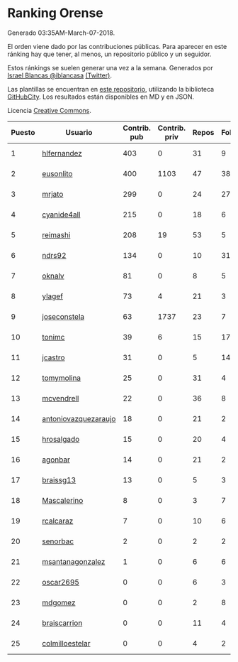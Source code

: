 # Ranking Orense

Generado 03:35AM-March-07-2018.

El orden viene dado por las contribuciones públicas. Para aparecer en este ránking hay que tener, al menos, un repositorio público y un seguidor.

Estos ránkings se suelen generar una vez a la semana. Generados por [Israel Blancas @iblancasa](https://github.com/iblancasa/) [(Twitter)](https://twitter.com/iblancasa).

Las plantillas se encuentran en [este repositorio](https://github.com/iblancasa/GH-Spanish-Ranking), utilizando la biblioteca [GitHubCity](https://github.com/iblancasa/GitHubCity). Los resultados están disponibles en MD y en JSON.

Licencia [Creative Commons](https://creativecommons.org/licenses/by/4.0/).

| Puesto   |  Usuario  | Contrib. pub | Contrib. priv |Repos| Followers | Desde |  Avatar  |
|----------|-----------|--------------|---------------|-----|-----------|-------|----------|
|1|[hlfernandez](https://github.com/hlfernandez)|403|0|31|9|2013-01-31|![hlfernandez](https://avatars3.githubusercontent.com/u/3440230)|
|2|[eusonlito](https://github.com/eusonlito)|400|1103|47|38|2011-03-01|![eusonlito](https://avatars2.githubusercontent.com/u/644551)|
|3|[mrjato](https://github.com/mrjato)|299|0|24|27|2013-01-31|![mrjato](https://avatars0.githubusercontent.com/u/3437005)|
|4|[cyanide4all](https://github.com/cyanide4all)|215|0|18|6|2015-10-13|![cyanide4all](https://avatars3.githubusercontent.com/u/15110109)|
|5|[reimashi](https://github.com/reimashi)|208|19|53|5|2013-11-16|![reimashi](https://avatars3.githubusercontent.com/u/5956659)|
|6|[ndrs92](https://github.com/ndrs92)|134|0|10|31|2013-12-10|![ndrs92](https://avatars1.githubusercontent.com/u/6155245)|
|7|[oknalv](https://github.com/oknalv)|81|0|8|5|2014-12-05|![oknalv](https://avatars0.githubusercontent.com/u/10089519)|
|8|[ylagef](https://github.com/ylagef)|73|4|21|3|2015-11-24|![ylagef](https://avatars0.githubusercontent.com/u/16003702)|
|9|[joseconstela](https://github.com/joseconstela)|63|1737|23|7|2014-01-13|![joseconstela](https://avatars0.githubusercontent.com/u/6388629)|
|10|[tonimc](https://github.com/tonimc)|39|6|15|17|2011-04-25|![tonimc](https://avatars2.githubusercontent.com/u/750002)|
|11|[jcastro](https://github.com/jcastro)|31|0|5|14|2010-01-26|![jcastro](https://avatars0.githubusercontent.com/u/190036)|
|12|[tomymolina](https://github.com/tomymolina)|25|0|31|4|2012-01-06|![tomymolina](https://avatars2.githubusercontent.com/u/1309445)|
|13|[mcvendrell](https://github.com/mcvendrell)|22|0|36|8|2012-06-18|![mcvendrell](https://avatars1.githubusercontent.com/u/1863001)|
|14|[antoniovazquezaraujo](https://github.com/antoniovazquezaraujo)|18|0|21|2|2011-08-17|![antoniovazquezaraujo](https://avatars0.githubusercontent.com/u/987077)|
|15|[hrosalgado](https://github.com/hrosalgado)|15|0|20|4|2014-11-24|![hrosalgado](https://avatars2.githubusercontent.com/u/9938772)|
|16|[agonbar](https://github.com/agonbar)|14|0|21|2|2012-03-19|![agonbar](https://avatars1.githubusercontent.com/u/1553211)|
|17|[braissg13](https://github.com/braissg13)|13|0|5|3|2016-11-03|![braissg13](https://avatars3.githubusercontent.com/u/23237528)|
|18|[Mascalerino](https://github.com/Mascalerino)|8|0|3|7|2014-12-05|![Mascalerino](https://avatars0.githubusercontent.com/u/10086067)|
|19|[rcalcaraz](https://github.com/rcalcaraz)|7|0|10|6|2013-10-24|![rcalcaraz](https://avatars3.githubusercontent.com/u/5764920)|
|20|[senorbac](https://github.com/senorbac)|2|0|2|2|2009-11-28|![senorbac](https://avatars3.githubusercontent.com/u/159061)|
|21|[msantanagonzalez](https://github.com/msantanagonzalez)|1|0|6|6|2014-09-22|![msantanagonzalez](https://avatars2.githubusercontent.com/u/8866635)|
|22|[oscar2695](https://github.com/oscar2695)|0|0|6|3|2013-10-24|![oscar2695](https://avatars0.githubusercontent.com/u/5764349)|
|23|[mdgomez](https://github.com/mdgomez)|0|0|2|8|2014-11-26|![mdgomez](https://avatars1.githubusercontent.com/u/9967701)|
|24|[braiscarrion](https://github.com/braiscarrion)|0|0|11|4|2013-12-29|![braiscarrion](https://avatars0.githubusercontent.com/u/6281857)|
|25|[colmilloestelar](https://github.com/colmilloestelar)|0|0|4|2|2015-10-13|![colmilloestelar](https://avatars3.githubusercontent.com/u/15110085)|
